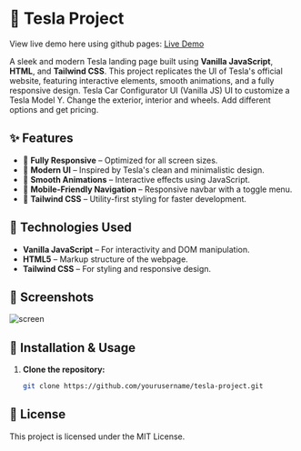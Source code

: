 # 🚗 Tesla Project

View live demo here using github pages: [Live Demo](https://hitendra27.github.io/Digital_Resume/)

A sleek and modern Tesla landing page built using **Vanilla JavaScript**, **HTML**, and **Tailwind CSS**. This project replicates the UI of Tesla's official website, featuring interactive elements, smooth animations, and a fully responsive design.
Tesla Car Configurator UI (Vanilla JS)
UI to customize a Tesla Model Y. Change the exterior, interior and wheels. Add different options and get pricing.


## ✨ Features

- 🔹 **Fully Responsive** – Optimized for all screen sizes.
- 🔹 **Modern UI** – Inspired by Tesla's clean and minimalistic design.
- 🔹 **Smooth Animations** – Interactive effects using JavaScript.
- 🔹 **Mobile-Friendly Navigation** – Responsive navbar with a toggle menu.
- 🔹 **Tailwind CSS** – Utility-first styling for faster development.

## 🚀 Technologies Used

- **Vanilla JavaScript** – For interactivity and DOM manipulation.
- **HTML5** – Markup structure of the webpage.
- **Tailwind CSS** – For styling and responsive design.
  
## 📸 Screenshots

![screen](https://github.com/user-attachments/assets/282105c3-3b8f-4add-8dfc-e6bca1fe500b)

## 🔧 Installation & Usage

1. **Clone the repository:**
   ```sh
   git clone https://github.com/yourusername/tesla-project.git

## 📄 License
This project is licensed under the MIT License.

